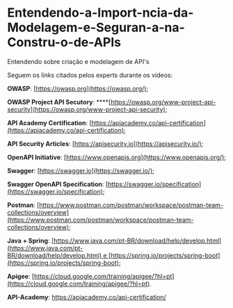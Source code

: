 # Entendendo-a-Import-ncia-da-Modelagem-e-Seguran-a-na-Constru-o-de-APIs
Entendendo sobre criação e modelagem de API's


Seguem os links citados pelos experts durante os vídeos:

**OWASP**: [https://owasp.org](https://owasp.org/);

**OWASP Project API Secutory**: ****[https://owasp.org/www-project-api-security](https://owasp.org/www-project-api-security);

**API Academy Certification**: [https://apiacademy.co/api-certification](https://apiacademy.co/api-certification);

**API Security Articles**: [https://apisecurity.io](https://apisecurity.io/);

**OpenAPI Initiative**: [https://www.openapis.org](https://www.openapis.org/);

**Swagger**: [https://swagger.io](https://swagger.io/);

**Swagger OpenAPI Specification**: [https://swagger.io/specification](https://swagger.io/specification);

**Postman**: [https://www.postman.com/postman/workspace/postman-team-collections/overview](https://www.postman.com/postman/workspace/postman-team-collections/overview);

**Java + Spring**: [https://www.java.com/pt-BR/download/help/develop.html](https://www.java.com/pt-BR/download/help/develop.html) e [https://spring.io/projects/spring-boot](https://spring.io/projects/spring-boot);

**Apigee**: [https://cloud.google.com/training/apigee/?hl=pt](https://cloud.google.com/training/apigee/?hl=pt).

**API-Academy**: https://apiacademy.co/api-certification/
